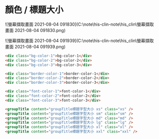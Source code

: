 # 顏色 / 標題大小

![螢幕擷取畫面 2021-08-04 091830](C:\note\his-clin-note\his_clin\螢幕擷取畫面 2021-08-04 091830.png)

![螢幕擷取畫面 2021-08-04 091939](C:\note\his-clin-note\his_clin\螢幕擷取畫面 2021-08-04 091939.png)

```html
<div class="bg-color-1">bg-color-1</div>
<div class="bg-color-2">bg-color-2</div>
<div class="bg-color-3">bg-color-3</div>

<div class="border-color-1">border-color-1</div>
<div class="border-color-2">border-color-2</div>
<div class="border-color-3">border-color-3</div>

<div class="font-color-1">font-color-1</div>
<div class="font-color-2">font-color-2</div>
<div class="font-color-3">font-color-3</div>

<groupTitle content="groupTitle標題字型大小 xs" class="xs" />
<groupTitle content="groupTitle標題字型大小 sm" class="sm" />
<groupTitle content="groupTitle標題字型大小 md" class="md" />
<groupTitle content="groupTitle標題字型大小 lg" class="lg" />
<groupTitle content="groupTitle標題字型大小 xl" class="xl" />
<groupTitle content="groupTitle標題字型大小 xxl" class="xxl" />
```

